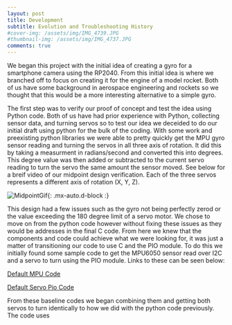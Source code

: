 ```yaml
---
layout: post
title: Development
subtitle: Evolution and Troubleshooting History
#cover-img: /assets/img/IMG_4739.JPG
#thumbnail-img: /assets/img/IMG_4737.JPG
comments: true
---
```


We began this project with the initial idea of creating a gyro for a smartphone camera using the RP2040. From this initial idea is where we branched off to focus on creating it for the engine of a model rocket. Both of us have some background in aerospace engineering and rockets so we thought that this would be a more interesting alternative to a simple gyro.

The first step was to verify our proof of concept and test the idea using Python code. Both of us have had prior experience with Python, collecting sensor data, and turning servos so to test our idea we deceided to do our initial draft using python for the bulk of the coding. With some work and preexisting python libraries we were able to pretty quickly get the MPU gyro sensor reading and turning the servos in all three axis of rotation. It did this by taking a measurment in radians/second and converted this into degrees. This degree value was then added or subtracted to the current servo reading to turn the servo the same amount the sensor moved. See below for a breif video of our midpoint design verification. Each of the three servos represents a different axis of rotation (X, Y, Z).



![MidpointGif](https://user-images.githubusercontent.com/114199773/210019229-04e302cc-0c6a-4adb-8808-961d9fab36dd.gif){: .mx-auto.d-block :}



This design had a few issues such as the gyro not being perfectly zerod or the value exceeding the 180 degree limit of a servo motor. We chose to move on from the python code however without fixing these issues as they would be addresses in the final C code. From here we knew that the components and code could achieve what we were looking for, it was just a matter of transitioning our code to use C and the PIO module. To do this we initially found some sample code to get the MPU6050 sensor read over I2C and a servo to turn using the PIO module. Links to these can be seen below:

[Default MPU Code](https://github.com/raspberrypi/pico-examples/tree/master/i2c/mpu6050_i2c)

[Default Servo Pio Code](https://www.hackster.io/naveenbskumar/raspberry-pi-pico-drive-servo-using-pio-d7a0e7)

From these baseline codes we began combining them and getting both servos to turn identically to how we did with the python code previously. The code uses 
